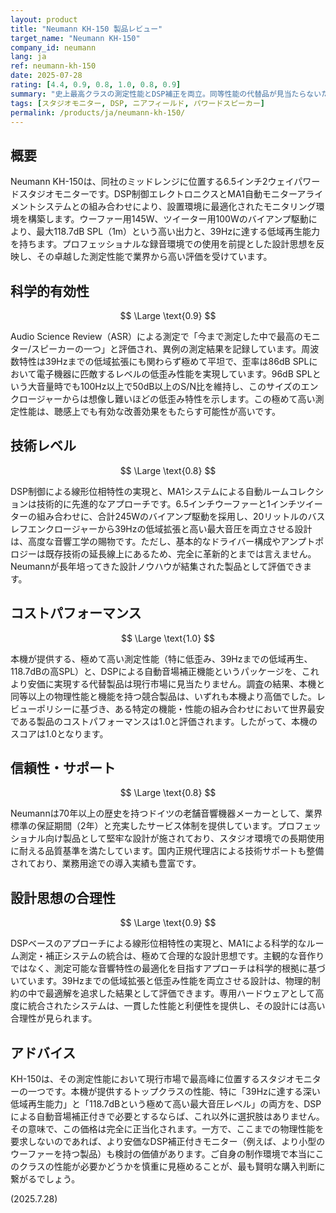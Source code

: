 ```yaml
---
layout: product
title: "Neumann KH-150 製品レビュー"
target_name: "Neumann KH-150"
company_id: neumann
lang: ja
ref: neumann-kh-150
date: 2025-07-28
rating: [4.4, 0.9, 0.8, 1.0, 0.8, 0.9]
summary: "史上最高クラスの測定性能とDSP補正を両立。同等性能の代替品が見当たらないため、この性能を求めるなら最高のコストパフォーマンスを誇る。"
tags: [スタジオモニター, DSP, ニアフィールド, パワードスピーカー]
permalink: /products/ja/neumann-kh-150/
---
```


## 概要

Neumann KH-150は、同社のミッドレンジに位置する6.5インチ2ウェイパワードスタジオモニターです。DSP制御エレクトロニクスとMA1自動モニターアライメントシステムとの組み合わせにより、設置環境に最適化されたモニタリング環境を構築します。ウーファー用145W、ツイーター用100Wのバイアンプ駆動により、最大118.7dB SPL（1m）という高い出力と、39Hzに達する低域再生能力を持ちます。プロフェッショナルな録音環境での使用を前提とした設計思想を反映し、その卓越した測定性能で業界から高い評価を受けています。

## 科学的有効性

$$ \Large \text{0.9} $$

Audio Science Review（ASR）による測定で「今まで測定した中で最高のモニター/スピーカーの一つ」と評価され、異例の測定結果を記録しています。周波数特性は39Hzまでの低域拡張にも関わらず極めて平坦で、歪率は86dB SPLにおいて電子機器に匹敵するレベルの低歪み性能を実現しています。96dB SPLという大音量時でも100Hz以上で50dB以上のS/N比を維持し、このサイズのエンクロージャーからは想像し難いほどの低歪み特性を示します。この極めて高い測定性能は、聴感上でも有効な改善効果をもたらす可能性が高いです。

## 技術レベル

$$ \Large \text{0.8} $$

DSP制御による線形位相特性の実現と、MA1システムによる自動ルームコレクションは技術的に先進的なアプローチです。6.5インチウーファーと1インチツイーターの組み合わせに、合計245Wのバイアンプ駆動を採用し、20リットルのバスレフエンクロージャーから39Hzの低域拡張と高い最大音圧を両立させる設計は、高度な音響工学の賜物です。ただし、基本的なドライバー構成やアンプトポロジーは既存技術の延長線上にあるため、完全に革新的とまでは言えません。Neumannが長年培ってきた設計ノウハウが結集された製品として評価できます。

## コストパフォーマンス

$$ \Large \text{1.0} $$

本機が提供する、極めて高い測定性能（特に低歪み、39Hzまでの低域再生、118.7dBの高SPL）と、DSPによる自動音場補正機能というパッケージを、これより安価に実現する代替製品は現行市場に見当たりません。調査の結果、本機と同等以上の物理性能と機能を持つ競合製品は、いずれも本機より高価でした。レビューポリシーに基づき、ある特定の機能・性能の組み合わせにおいて世界最安である製品のコストパフォーマンスは1.0と評価されます。したがって、本機のスコアは1.0となります。

## 信頼性・サポート

$$ \Large \text{0.8} $$

Neumannは70年以上の歴史を持つドイツの老舗音響機器メーカーとして、業界標準の保証期間（2年）と充実したサービス体制を提供しています。プロフェッショナル向け製品として堅牢な設計が施されており、スタジオ環境での長期使用に耐える品質基準を満たしています。国内正規代理店による技術サポートも整備されており、業務用途での導入実績も豊富です。

## 設計思想の合理性

$$ \Large \text{0.9} $$

DSPベースのアプローチによる線形位相特性の実現と、MA1による科学的なルーム測定・補正システムの統合は、極めて合理的な設計思想です。主観的な音作りではなく、測定可能な音響特性の最適化を目指すアプローチは科学的根拠に基づいています。39Hzまでの低域拡張と低歪み性能を両立させる設計は、物理的制約の中で最適解を追求した結果として評価できます。専用ハードウェアとして高度に統合されたシステムは、一貫した性能と利便性を提供し、その設計には高い合理性が見られます。

## アドバイス

KH-150は、その測定性能において現行市場で最高峰に位置するスタジオモニターの一つです。本機が提供するトップクラスの性能、特に「39Hzに達する深い低域再生能力」と「118.7dBという極めて高い最大音圧レベル」の両方を、DSPによる自動音場補正付きで必要とするならば、これ以外に選択肢はありません。その意味で、この価格は完全に正当化されます。一方で、ここまでの物理性能を要求しないのであれば、より安価なDSP補正付きモニター（例えば、より小型のウーファーを持つ製品）も検討の価値があります。ご自身の制作環境で本当にこのクラスの性能が必要かどうかを慎重に見極めることが、最も賢明な購入判断に繋がるでしょう。

(2025.7.28)
